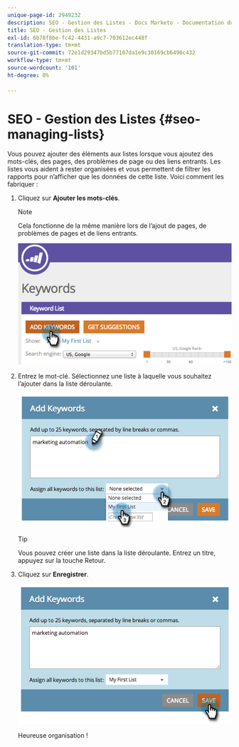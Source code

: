 ```yaml
---
unique-page-id: 2949232
description: SEO - Gestion des Listes - Docs Marketo - Documentation du produit
title: SEO - Gestion des Listes
exl-id: 6b78f8be-fc42-4431-a9c7-703612ec448f
translation-type: tm+mt
source-git-commit: 72e1d29347bd5b77107da1e9c30169cb6490c432
workflow-type: tm+mt
source-wordcount: '101'
ht-degree: 0%

---
```


# SEO - Gestion des Listes {#seo-managing-lists}

Vous pouvez ajouter des éléments aux listes lorsque vous ajoutez des mots-clés, des pages, des problèmes de page ou des liens entrants. Les listes vous aident à rester organisées et vous permettent de filtrer les rapports pour n’afficher que les données de cette liste. Voici comment les fabriquer :

1. Cliquez sur **Ajouter les mots-clés**.

   >[!NOTE]
   >
   >Cela fonctionne de la même manière lors de l’ajout de pages, de problèmes de pages et de liens entrants.

   ![](assets/image2014-9-18-13-3a24-3a35.png)

1. Entrez le mot-clé. Sélectionnez une liste à laquelle vous souhaitez l’ajouter dans la liste déroulante.

   ![](assets/image2014-9-18-13-3a24-3a50.png)

   >[!TIP]
   >
   >Vous pouvez créer une liste dans la liste déroulante. Entrez un titre, appuyez sur la touche Retour.

1. Cliquez sur **Enregistrer**.

   ![](assets/image2014-9-18-13-3a25-3a36.png)

   Heureuse organisation !
